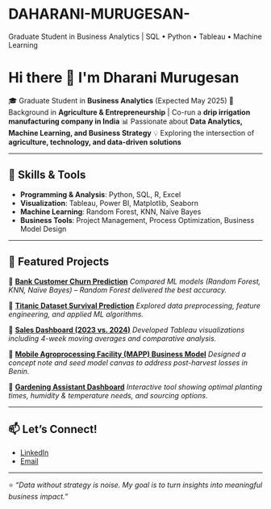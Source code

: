 # DAHARANI-MURUGESAN-
Graduate Student in Business Analytics | SQL • Python • Tableau • Machine Learning
# Hi there 👋 I'm Dharani Murugesan

🎓 Graduate Student in **Business Analytics** (Expected May 2025)
🌱 Background in **Agriculture & Entrepreneurship** | Co-run a **drip irrigation manufacturing company in India**
📊 Passionate about **Data Analytics, Machine Learning, and Business Strategy**
💡 Exploring the intersection of **agriculture, technology, and data-driven solutions**

---

## 🔧 Skills & Tools

* **Programming & Analysis**: Python, SQL, R, Excel
* **Visualization**: Tableau, Power BI, Matplotlib, Seaborn
* **Machine Learning**: Random Forest, KNN, Naïve Bayes
* **Business Tools**: Project Management, Process Optimization, Business Model Design

---

## 🚀 Featured Projects

🌟 [**Bank Customer Churn Prediction**](#)
*Compared ML models (Random Forest, KNN, Naïve Bayes) – Random Forest delivered the best accuracy.*

🌟 [**Titanic Dataset Survival Prediction**](#)
*Explored data preprocessing, feature engineering, and applied ML algorithms.*

🌟 [**Sales Dashboard (2023 vs. 2024)**](#)
*Developed Tableau visualizations including 4-week moving averages and comparative analysis.*

🌟 [**Mobile Agroprocessing Facility (MAPP) Business Model**](#)
*Designed a concept note and seed model canvas to address post-harvest losses in Benin.*

🌟 [**Gardening Assistant Dashboard**](#)
*Interactive tool showing optimal planting times, humidity & temperature needs, and sourcing options.*

---

## 📫 Let’s Connect!

* [LinkedIn](#)
* [Email](#)

---

⭐️ *“Data without strategy is noise. My goal is to turn insights into meaningful business impact.”*
